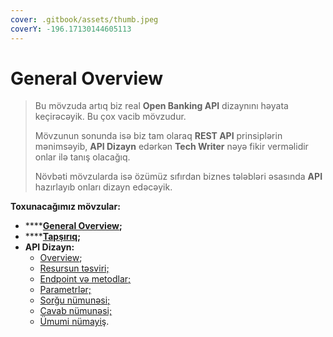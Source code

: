 ```yaml
---
cover: .gitbook/assets/thumb.jpeg
coverY: -196.17130144605113
---
```


# General Overview

> Bu mövzuda artıq biz real **Open Banking API**  dizaynını həyata keçirəcəyik. Bu çox vacib mövzudur.
>
> Mövzunun sonunda isə biz tam olaraq **REST API** prinsiplərin mənimsəyib, **API Dizayn** edərkən **Tech Writer** nəyə fikir verməlidir onlar ilə tanış olacağıq.
>
> Növbəti mövzularda isə özümüz sıfırdan biznes tələbləri əsasında **API** hazırlayıb onları dizayn edəcəyik.

**Toxunacağımız mövzular:**

* ****[**General Overview**](./)**;**
* ****[**Tapşırıq**](tapsiriq.md)**;**
* **API Dizayn:**
  * [Overview](api-reference-tutorial/api-reference-tutorial-overview.md);
  * [Resursun təsviri;](avtorizasiya-noevl-ri/step-1-resource-description-api-reference-tutorial.md)
  * [Endpoint və metodlar;](avtorizasiya-noevl-ri/step-2-endpoints-and-methods-api-reference-tutorial.md)
  * [Parametrlər;](api-dizayn/parametrl-r.md)
  * [Sorğu nümunəsi;](api-dizayn/sorgu-nuemun-si.md)
  * [Cavab nümunəsi;](api-dizayn/cavab-nuemun-si-v-sxemi.md)
  * [Ümumi nümayiş](broken-reference).

